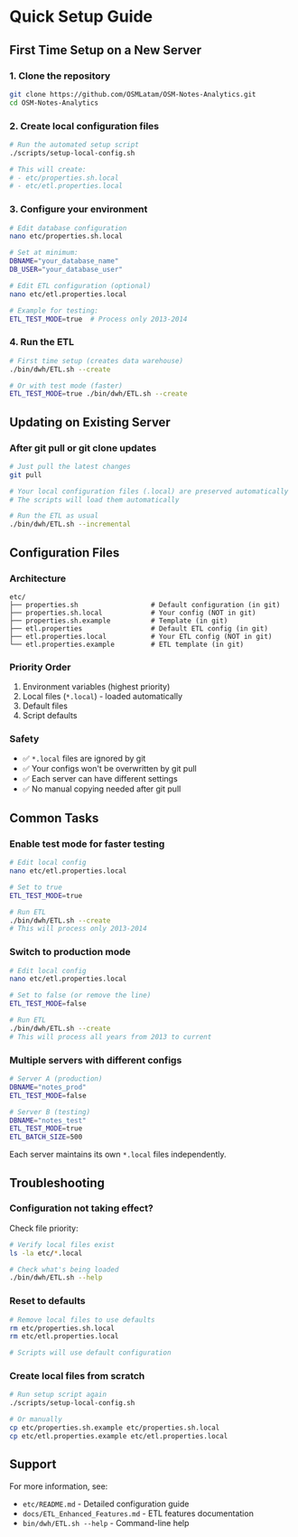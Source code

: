 # Quick Setup Guide

## First Time Setup on a New Server

### 1. Clone the repository

```bash
git clone https://github.com/OSMLatam/OSM-Notes-Analytics.git
cd OSM-Notes-Analytics
```

### 2. Create local configuration files

```bash
# Run the automated setup script
./scripts/setup-local-config.sh

# This will create:
# - etc/properties.sh.local
# - etc/etl.properties.local
```

### 3. Configure your environment

```bash
# Edit database configuration
nano etc/properties.sh.local

# Set at minimum:
DBNAME="your_database_name"
DB_USER="your_database_user"
```

```bash
# Edit ETL configuration (optional)
nano etc/etl.properties.local

# Example for testing:
ETL_TEST_MODE=true  # Process only 2013-2014
```

### 4. Run the ETL

```bash
# First time setup (creates data warehouse)
./bin/dwh/ETL.sh --create

# Or with test mode (faster)
ETL_TEST_MODE=true ./bin/dwh/ETL.sh --create
```

## Updating on Existing Server

### After git pull or git clone updates

```bash
# Just pull the latest changes
git pull

# Your local configuration files (.local) are preserved automatically
# The scripts will load them automatically

# Run the ETL as usual
./bin/dwh/ETL.sh --incremental
```

## Configuration Files

### Architecture

```
etc/
├── properties.sh                  # Default configuration (in git)
├── properties.sh.local            # Your config (NOT in git)
├── properties.sh.example          # Template (in git)
├── etl.properties                 # Default ETL config (in git)
├── etl.properties.local           # Your ETL config (NOT in git)
└── etl.properties.example         # ETL template (in git)
```

### Priority Order

1. Environment variables (highest priority)
2. Local files (`*.local`) - loaded automatically
3. Default files
4. Script defaults

### Safety

- ✅ `*.local` files are ignored by git
- ✅ Your configs won't be overwritten by git pull
- ✅ Each server can have different settings
- ✅ No manual copying needed after git pull

## Common Tasks

### Enable test mode for faster testing

```bash
# Edit local config
nano etc/etl.properties.local

# Set to true
ETL_TEST_MODE=true

# Run ETL
./bin/dwh/ETL.sh --create
# This will process only 2013-2014
```

### Switch to production mode

```bash
# Edit local config
nano etc/etl.properties.local

# Set to false (or remove the line)
ETL_TEST_MODE=false

# Run ETL
./bin/dwh/ETL.sh --create
# This will process all years from 2013 to current
```

### Multiple servers with different configs

```bash
# Server A (production)
DBNAME="notes_prod"
ETL_TEST_MODE=false

# Server B (testing)
DBNAME="notes_test"
ETL_TEST_MODE=true
ETL_BATCH_SIZE=500
```

Each server maintains its own `*.local` files independently.

## Troubleshooting

### Configuration not taking effect?

Check file priority:
```bash
# Verify local files exist
ls -la etc/*.local

# Check what's being loaded
./bin/dwh/ETL.sh --help
```

### Reset to defaults

```bash
# Remove local files to use defaults
rm etc/properties.sh.local
rm etc/etl.properties.local

# Scripts will use default configuration
```

### Create local files from scratch

```bash
# Run setup script again
./scripts/setup-local-config.sh

# Or manually
cp etc/properties.sh.example etc/properties.sh.local
cp etc/etl.properties.example etc/etl.properties.local
```

## Support

For more information, see:
- `etc/README.md` - Detailed configuration guide
- `docs/ETL_Enhanced_Features.md` - ETL features documentation
- `bin/dwh/ETL.sh --help` - Command-line help

